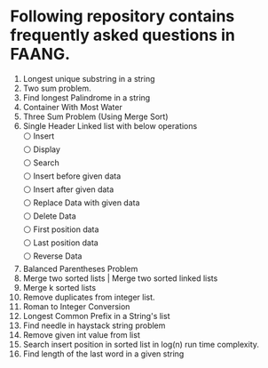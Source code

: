# Following repository contains frequently asked questions in FAANG. 
1. Longest unique substring in a string
2. Two sum problem.
3. Find longest Palindrome in a string
4. Container With Most Water 
5. Three Sum Problem (Using Merge Sort)
6. Single Header Linked list with below operations\
    ⚪️ Insert\
    ⚪️ Display\
    ⚪️ Search\
    ⚪️ Insert before given data\
    ⚪️ Insert after given data\
    ⚪️ Replace Data with given data\
    ⚪️ Delete Data\
    ⚪️ First position data\
    ⚪️ Last position data\
    ⚪️ Reverse Data
7. Balanced Parentheses Problem
8. Merge two sorted lists | Merge two sorted linked lists
9. Merge k sorted lists 
10. Remove duplicates from integer list.
11. Roman to Integer Conversion
12. Longest Common Prefix in a String's list
13. Find needle in haystack string problem
14. Remove given int value from list
15. Search insert position in sorted list in log(n) run time complexity.
16. Find length of the last word in a given string
